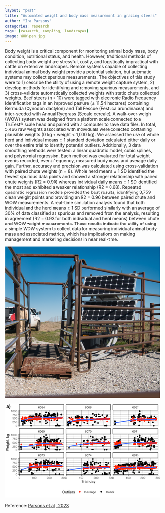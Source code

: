 ```yaml
---
layout: "post"
title: "Automated weight and body mass measurement in grazing steers"
author: "Ira Parsons"
categories: research
tags: [research, sampling, landscapes]
image: WOW-pen.jpg
---
```

Body weight is a critical component for monitoring animal body mass, body condition, nutritional status, and health. However, traditional methods of collecting body weight are stressful, costly, and logistically impractical with cattle on extensive landscapes. Remote systems capable of collecting individual animal body weight provide a potential solution, but automatic systems may collect spurious measurements. The objectives of this study were to 1) describe the utility of using a remote weight capture system, 2) develop methods for identifying and removing spurious measurements, and 3) cross-validate automatically collected weights with static chute collected weights. Beef steers (n = 10) were tagged with electronic Radio Frequency Identification tags in an improved pasture (± 11.54 hectares) containing Bermuda (Cynodon dactylon) and Tall Fescue (Festuca arundinacea) and inter-seeded with Annual Ryegrass (Secale cereale). A walk-over-weigh (WOW) system was designed from a platform scale connected to a TruTest® scale head and paired with a computer to save data files. In total, 5,466 raw weights associated with individuals were collected containing plausible weights (0 kg < weight < 1,000 kg). We assessed the use of whole herd and individual means ± 1 standard deviation calculated either daily or over the entire trial to identify potential outliers. Additionally, 3 data smoothing methods were tested: a linear quadratic model, cubic splines, and polynomial regression. Each method was evaluated for total weight events recorded, event frequency, measured body mass and average daily gain. Further, accuracy and precision was calculated using cross-validation with paired chute weights (n = 8). Whole herd means ± 1 SD identified the fewest spurious data points and showed a stronger relationship with paired chute weights (R2 = 0.90) whereas individual daily means ± 1 SD identified the most and exhibited a weaker relationship (R2 = 0.68). Repeated quadratic regression models provided the best results, identifying 3,759 clean weight points and providing an R2 = 0.96 between paired chute and WOW measurements. A real-time simulation analysis found that both individual and the herd means ± 1 SD performed similarly with an average of 30% of data classified as spurious and removed from the analysis, resulting in agreement (R2 = 0.93 for both individual and herd means) between chute and WOW weight measurements. These results indicate the utility of using a simple WOW system to collect data for measuring individual animal body mass and associated metrics, which has implications on making management and marketing decisions in near real-time.

![The Walk-over-weigh system located at the Noble Research Institute](assets/img/WOW-scale.png)

![Identified spurious weight points a) and distribution b) of weights after removing points greater than 1 standard deviation from the average weight calculated individually for each animal.](assets/img/WOW-graph.png)

Reference: [Parsons et al., 2023](https://linkinghub.elsevier.com/retrieve/pii/S016816992300501X)